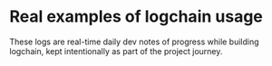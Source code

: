 # Real examples of logchain usage

These logs are real-time daily dev notes of progress while building logchain, kept intentionally as part of the project journey.

